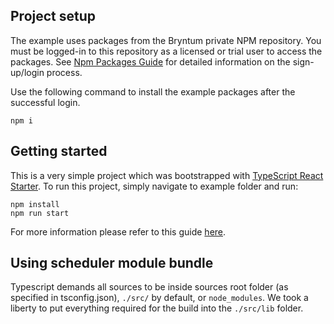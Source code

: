 ## Project setup

The example uses packages from the Bryntum private NPM repository. You must be logged-in to this repository as a
licensed or trial user to access the packages.
See [Npm Packages Guide](https://bryntum.com/docs/scheduler/#guides/packages.md) for detailed information on the
sign-up/login process.

Use the following command to install the example packages after the successful login.

```
npm i
```

## Getting started

This is a very simple project which was bootstrapped with [TypeScript React Starter](https://github.com/Microsoft/TypeScript-React-Starter#typescript-react-starter).
To run this project, simply navigate to example folder and run:

```
npm install
npm run start
```

For more information please refer to this guide [here](https://github.com/facebookincubator/create-react-app/blob/master/packages/react-scripts/template/README.md).

## Using scheduler module bundle

Typescript demands all sources to be inside sources root folder (as specified
in tsconfig.json), `./src/` by default, or `node_modules`. We took a liberty
to put everything required for the build into the `./src/lib` folder.
